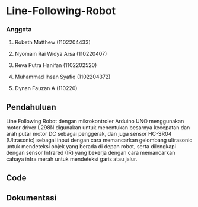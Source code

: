 # Line-Following-Robot

### Anggota

1. Robeth Matthew (1102204433) 

2. Nyomain Rai Widya Arsa	 (110220407) 

3. Reva Putra Hanifan 	(1102202520)

4. Muhammad Ihsan Syafiq 		(1102204372) 

5. Dynan Fauzan A 			(110220) 



## Pendahuluan

Line Following Robot dengan mikrokontroler Arduino UNO menggunakan motor driver L298N digunakan untuk menentukan besarnya kecepatan dan arah putar motor DC sebagai penggerak, dan juga sensor HC-SR04 (Ultrasonic) sebagai input dengan cara memancarkan gelombang ultrasonic untuk mendeteksi objek yang berada di depan robot, serta dilengkapi dengan sensor Infrared (IR) yang bekerja dengan cara memancarkan cahaya infra merah untuk mendeteksi garis atau jalur. 

## Code


## Dokumentasi
